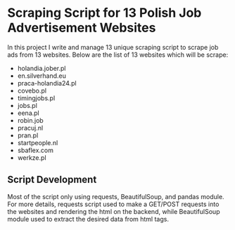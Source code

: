 # Scraping Script for 13 Polish Job Advertisement Websites

In this project I write and manage 13 unique scraping script to scrape job ads from 13 websites. Below are the list of 13 websites which will be scrape:
* holandia.jober.pl
* en.silverhand.eu
* praca-holandia24.pl
* covebo.pl
* timingjobs.pl
* jobs.pl
* eena.pl
* robin.job
* pracuj.nl
* pran.pl
* startpeople.nl
* sbaflex.com
* werkze.pl

## Script Development

Most of the script only using requests, BeautifulSoup, and pandas module. For more details, requests script used to make a GET/POST requests into the websites and rendering the html on the backend, while BeautifulSoup module used to extract the desired data from html tags.